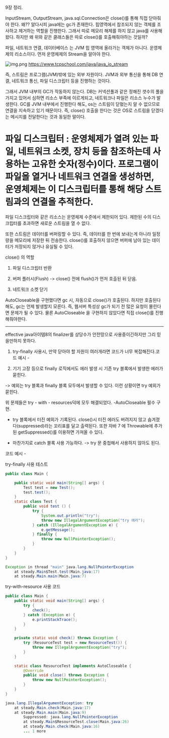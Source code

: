 9장 정리.

InputStream, OutputStream, java.sql.Connection은 close()를 통해 직접 닫아줘야 한다.
왜?? 알다시피 java에는 gc가 존재한다. 힙영역에서 참조되지 않는 객체를 조사하고 제거하는 역할을 진행한다.
그래서 따로 메모리 해제를 하지 않고 java를 사용해왔다.
하지만 왜 위와 같은 클래스들은 따로 close()를 호출해줘야하는 것일까?

파일, 네트워크 연결, 데이터베이스 는 JVM 힙 영역에 올라가는 객체가 아니다. 운영체제의 리소스이다.
먼저 운영체제의 Stream을 알아야 한다.

![img.png](img.png)
https://www.tcpschool.com/java/java_io_stream


즉, 스트림은 프로그램(JVM)밖에 있는 외부 자원이다. JVM과 외부 통신을 통해 DB 연결, 네트워크 통신, 파일 디스크립터 등을 진행하는 것이다.

그래서 JVM 내부의 GC가 작동하지 않는다. DB는 커넥션풀과 같은 정해진 갯수의 풀을 가지고 있어서 심하면 리소스 부족에 이르게되고, 네트워크나 파일은 리소스 누수가 발생한다. GC를 JVM 내부에서 진행한다 해도, os는 스트림이 닫혔는지 알 수 없으므로 연결을 지속하고 있기 때문이다. 즉, close() 호출을 한다는 것은 OS로 스트림을 닫겠다는 메시지를 전달한다는 것과 동일한 말이다.

# 파일 디스크립터 : 운영체제가 열려 있는 파일, 네트워크 소켓, 장치 등을 참조하는데 사용하는 고유한 숫자(정수)이다. 프로그램이 파일을 열거나 네트워크 연결을 생성하면, 운영체제는 이 디스크립터를 통해 해당 스트림과의 연결을 추적한다.



파일 디스크립터와 같은 리소스는 운영체제 수준에서 제한되어 있다. 제한된 수의 디스크립터를 초과하면 새로운 스트림을 열 수 없다.



또한 스트림은 데이터를 버퍼링할 수 있다. 즉, 데이터를 한 번에 보내는게 아니라 일정량을 메모리에 저장한 뒤 전송한다. close()를 호출하지 않으면 버퍼에 남아 있는 데이터가 저장되지 않거나 유실될 수 있다.



close() 의 역할

1. 파일 디스크립터 반환

2. 버퍼 플러시(Flush) -> close() 전에 flush()가 먼저 호출된 뒤 닫음.

3. 네트워크 소켓 닫기



AutoCloseable을 구현했다면 gc 시, 자동으로 close()가 호출된다. 하지만 호출된다해도, gc는 언제 발생할지 모른다. 즉, 웹서버 특성상 gc가 되기 전 많은 요청이 몰린다면 문제가 될 수 있다. 물론 AutoCloseable 을 구현하지 않았다면 직접 close()를 진행해줘야한다.





-----------

effective java아이템8의 finalizer를 상당수가 안전망으로 사용중이긴하지만 그리 믿을만하지 못하다.



1. try-finally 사용시, 만약 닫아야 할 자원이 여러개라면 코드가 너무 복잡해진다.코드 예시 -



2. 기기 고장 등으로 finally 로직에서도 에러 발생 시 기존 try 블록에서 발생한 에러가 묻힌다.

-> 예외는 try 블록과 finally 블록 모두에서 발생할 수 있다. 이런 상황이면 try 예외가 묻힌다.



위 문제들은 try - with - resources덕에 모두 해결되었다. -AutoCloseable 필수 구현.

- try 블록에서 터진 예외가 기록된다. close()시 터진 에러도 버려지지 않고 숨겨졌다(suppressed)라는 꼬리표를 달고 출력된다. 또한 자바 7 에 Throwable에 추가된 getSuppressed()를 이용하면 가져올 수 있다.



- 마찬가지로 catch 블록 사용 가능하다. -> try 문 중첩해서 사용하지 않아도 된다.



코드 예시 -

try-finally 사용 테스트
```java
public class Main {

    public static void main(String[] args) {
        Test test = new Test();
        test.test();
    }
    static class Test {
        public void test () {
            try {
                System.out.println("try");
                throw new IllegalArgumentException("try 에러");
            } catch (IllegalArgumentException e) {
                e.getMessage();
            } finally {
                throw new NullPointerException();
            }
        }
    }
}

Exception in thread "main" java.lang.NullPointerException
    at steady.Main$Test.test(Main.java:17)
    at steady.Main.main(Main.java:7)
```

try-with-resource 사용 코드
```java
public class Main {
    public static void main(String[] args) {
        try {
            check();
        } catch (Exception e) {
            e.printStackTrace();
        }
    }

    private static void check() throws Exception {
        try (ResourceTest test = new ResourceTest()) {
            throw new IllegalArgumentException("try");
        }
    }

    static class ResourceTest implements AutoCloseable {
        @Override
        public void close() throws Exception {
            throw new NullPointerException();
        }
    }
}

java.lang.IllegalArgumentException: try
    at steady.Main.check(Main.java:17)
    at steady.Main.main(Main.java:9)
        Suppressed: java.lang.NullPointerException
        at steady.Main$ResourceTest.close(Main.java:26)
        at steady.Main.check(Main.java:16)
        ... 1 more
```
